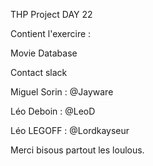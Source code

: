 THP Project DAY 22


Contient l'exercire :

Movie Database



Contact slack

Miguel Sorin : @Jayware

Léo Deboin : @LeoD

Léo LEGOFF : @Lordkayseur

Merci bisous partout les loulous.
